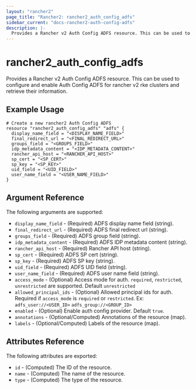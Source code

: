 ```yaml
---
layout: "rancher2"
page_title: "Rancher2: rancher2_auth_config_adfs"
sidebar_current: "docs-rancher2-auth-config-adfs"
description: |-
  Provides a Rancher v2 Auth Config ADFS resource. This can be used to configure and enable Auth Config ADFS for rancher v2 rke clusters and retrieve their information.
---
```


# rancher2\_auth\_config\_adfs

Provides a Rancher v2 Auth Config ADFS resource. This can be used to configure and enable Auth Config ADFS for rancher v2 rke clusters and retrieve their information.

## Example Usage

```hcl
# Create a new rancher2 Auth Config ADFS
resource "rancher2_auth_config_adfs" "adfs" {
  display_name_field = "<DISPLAY_NAME_FIELD>"
  final_redirect_url = "<FINAL_REDIRECT_URL>"
  groups_field = "<GROUPS_FIELD>"
  idp_metadata_content = "<IDP_METADATA_CONTENT>"
  rancher_api_host = "<RANCHER_API_HOST>"
  sp_cert = "<SP_CERT>"
  sp_key = "<SP_KEY>"
  uid_field = "<UID_FIELD>"
  user_name_field = "<USER_NAME_FIELD>"
}
```

## Argument Reference

The following arguments are supported:

* `display_name_field` - (Required) ADFS display name field (string).
* `final_redirect_url` - (Required) ADFS final redirect url (string).
* `groups_field` - (Required) ADFS group field (string).
* `idp_metadata_content` - (Required) ADFS IDP metadata content (string).
* `rancher_api_host` - (Required) Rancher API host (string).
* `sp_cert` - (Required) ADFS SP cert (string).
* `sp_key` - (Required) ADFS SP key (string).
* `uid_field` - (Required) ADFS UID field (string).
* `user_name_field` - (Required) ADFS user name field (string).
* `access_mode` - (Optional) Access mode for auth. `required`, `restricted`, `unrestricted` are supported. Default `unrestricted`
* `allowed_principal_ids` - (Optional) Allowed principal ids for auth. Required if `access_mode` is `required` or `restricted`. Ex: `adfs_user://<USER_ID>`  `adfs_group://<GROUP_ID>`
* `enabled` - (Optional) Enable auth config provider. Default `true`.
* `annotations` - (Optional/Computed) Annotations of the resource (map).
* `labels` - (Optional/Computed) Labels of the resource (map).
                

## Attributes Reference

The following attributes are exported:

* `id` - (Computed) The ID of the resource.
* `name` - (Computed) The name of the resource.
* `type` - (Computed) The type of the resource.

